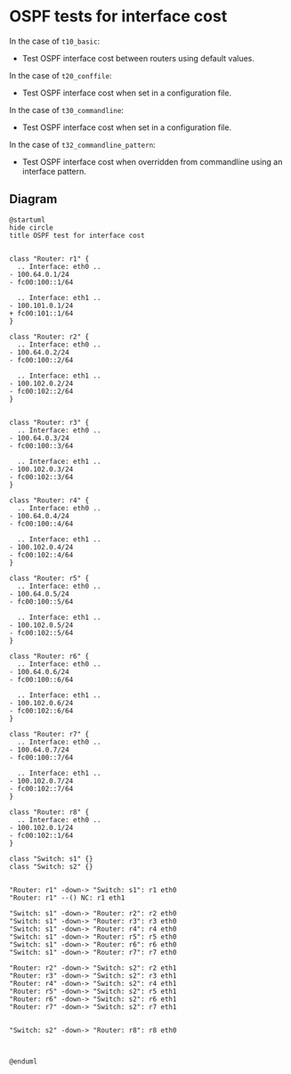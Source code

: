 # OSPF tests for interface cost


In the case of `t10_basic`:
  - Test OSPF interface cost between routers using default values.

In the case of `t20_conffile`:
  - Test OSPF interface cost when set in a configuration file.

In the case of `t30_commandline`:
  - Test OSPF interface cost when set in a configuration file.

In the case of `t32_commandline_pattern`:
  - Test OSPF interface cost when overridden from commandline using an interface pattern.


## Diagram

```plantuml
@startuml
hide circle
title OSPF test for interface cost


class "Router: r1" {
  .. Interface: eth0 ..
- 100.64.0.1/24
- fc00:100::1/64

  .. Interface: eth1 ..
- 100.101.0.1/24
+ fc00:101::1/64
}

class "Router: r2" {
  .. Interface: eth0 ..
- 100.64.0.2/24
- fc00:100::2/64

  .. Interface: eth1 ..
- 100.102.0.2/24
- fc00:102::2/64
}


class "Router: r3" {
  .. Interface: eth0 ..
- 100.64.0.3/24
- fc00:100::3/64

  .. Interface: eth1 ..
- 100.102.0.3/24
- fc00:102::3/64
}

class "Router: r4" {
  .. Interface: eth0 ..
- 100.64.0.4/24
- fc00:100::4/64

  .. Interface: eth1 ..
- 100.102.0.4/24
- fc00:102::4/64
}

class "Router: r5" {
  .. Interface: eth0 ..
- 100.64.0.5/24
- fc00:100::5/64

  .. Interface: eth1 ..
- 100.102.0.5/24
- fc00:102::5/64
}

class "Router: r6" {
  .. Interface: eth0 ..
- 100.64.0.6/24
- fc00:100::6/64

  .. Interface: eth1 ..
- 100.102.0.6/24
- fc00:102::6/64
}

class "Router: r7" {
  .. Interface: eth0 ..
- 100.64.0.7/24
- fc00:100::7/64

  .. Interface: eth1 ..
- 100.102.0.7/24
- fc00:102::7/64
}

class "Router: r8" {
  .. Interface: eth0 ..
- 100.102.0.1/24
- fc00:102::1/64
}

class "Switch: s1" {}
class "Switch: s2" {}


"Router: r1" -down-> "Switch: s1": r1 eth0
"Router: r1" --() NC: r1 eth1

"Switch: s1" -down-> "Router: r2": r2 eth0
"Switch: s1" -down-> "Router: r3": r3 eth0
"Switch: s1" -down-> "Router: r4": r4 eth0
"Switch: s1" -down-> "Router: r5": r5 eth0
"Switch: s1" -down-> "Router: r6": r6 eth0
"Switch: s1" -down-> "Router: r7": r7 eth0

"Router: r2" -down-> "Switch: s2": r2 eth1
"Router: r3" -down-> "Switch: s2": r3 eth1
"Router: r4" -down-> "Switch: s2": r4 eth1
"Router: r5" -down-> "Switch: s2": r5 eth1
"Router: r6" -down-> "Switch: s2": r6 eth1
"Router: r7" -down-> "Switch: s2": r7 eth1


"Switch: s2" -down-> "Router: r8": r8 eth0



@enduml
```
